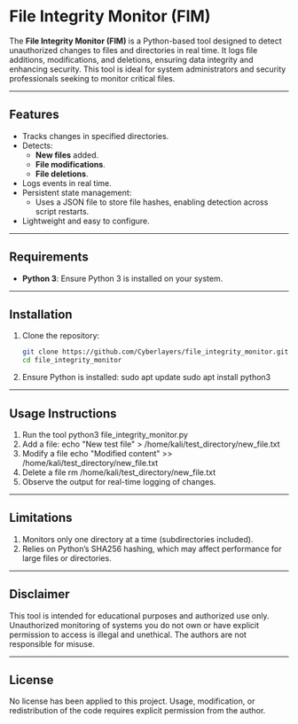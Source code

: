 # File Integrity Monitor (FIM)

The **File Integrity Monitor (FIM)** is a Python-based tool designed to detect unauthorized changes to files and directories in real time. It logs file additions, modifications, and deletions, ensuring data integrity and enhancing security. This tool is ideal for system administrators and security professionals seeking to monitor critical files.

---

## Features
- Tracks changes in specified directories.
- Detects:
  - **New files** added.
  - **File modifications**.
  - **File deletions**.
- Logs events in real time.
- Persistent state management:
  - Uses a JSON file to store file hashes, enabling detection across script restarts.
- Lightweight and easy to configure.

---

## Requirements
- **Python 3**: Ensure Python 3 is installed on your system.

---

## Installation
1. Clone the repository:
   ```bash
   git clone https://github.com/Cyberlayers/file_integrity_monitor.git
   cd file_integrity_monitor
2. Ensure Python is installed:
   sudo apt update
   sudo apt install python3

---

## Usage Instructions
1. Run the tool
python3 file_integrity_monitor.py
2. Add a file:
  echo "New test file" > /home/kali/test_directory/new_file.txt
3. Modify a file
   echo "Modified content" >> /home/kali/test_directory/new_file.txt
4. Delete a file
   rm /home/kali/test_directory/new_file.txt
5. Observe the output for real-time logging of changes.

---

## Limitations
1. Monitors only one directory at a time (subdirectories included).
2. Relies on Python’s SHA256 hashing, which may affect performance for large files or directories.

---

## Disclaimer
This tool is intended for educational purposes and authorized use only. Unauthorized monitoring of systems you do not own or have explicit permission to access is illegal and unethical. The authors are not responsible for misuse.

---

## License
No license has been applied to this project. Usage, modification, or redistribution of the code requires explicit permission from the author.





